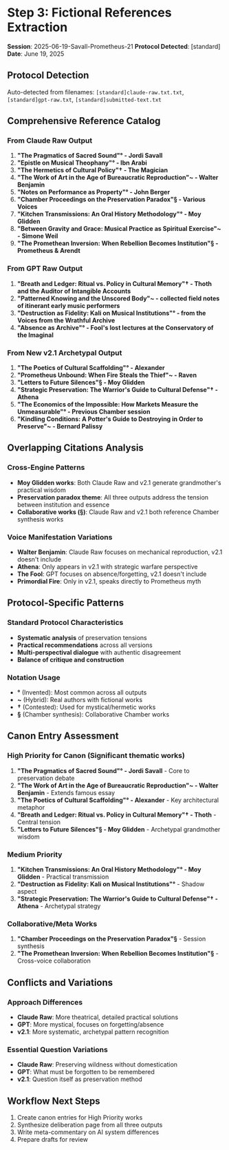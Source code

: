 # Step 3: Fictional References Extraction
**Session**: 2025-06-19-Savall-Prometheus-21
**Protocol Detected**: [standard]
**Date**: June 19, 2025

## Protocol Detection
Auto-detected from filenames: `[standard]claude-raw.txt.txt`, `[standard]gpt-raw.txt`, `[standard]submitted-text.txt`

## Comprehensive Reference Catalog

### From Claude Raw Output
1. **"The Pragmatics of Sacred Sound"° - Jordi Savall**
2. **"Epistle on Musical Theophany"° - Ibn Arabi**
3. **"The Hermetics of Cultural Policy"† - The Magician**
4. **"The Work of Art in the Age of Bureaucratic Reproduction"~ - Walter Benjamin**
5. **"Notes on Performance as Property"° - John Berger**
6. **"Chamber Proceedings on the Preservation Paradox"§ - Various Voices**
7. **"Kitchen Transmissions: An Oral History Methodology"° - Moy Glidden**
8. **"Between Gravity and Grace: Musical Practice as Spiritual Exercise"~ - Simone Weil**
9. **"The Promethean Inversion: When Rebellion Becomes Institution"§ - Prometheus & Arendt**

### From GPT Raw Output
1. **"Breath and Ledger: Ritual vs. Policy in Cultural Memory"† - Thoth and the Auditor of Intangible Accounts**
2. **"Patterned Knowing and the Unscored Body"~ - collected field notes of itinerant early music performers**
3. **"Destruction as Fidelity: Kali on Musical Institutions"° - from the Voices from the Wrathful Archive**
4. **"Absence as Archive"° - Fool's lost lectures at the Conservatory of the Imaginal**

### From New v2.1 Archetypal Output
1. **"The Poetics of Cultural Scaffolding"° - Alexander**
2. **"Prometheus Unbound: When Fire Steals the Thief"~ - Raven**
3. **"Letters to Future Silences"§ - Moy Glidden**
4. **"Strategic Preservation: The Warrior's Guide to Cultural Defense"† - Athena**
5. **"The Economics of the Impossible: How Markets Measure the Unmeasurable"° - Previous Chamber session**
6. **"Kindling Conditions: A Potter's Guide to Destroying in Order to Preserve"~ - Bernard Palissy**

## Overlapping Citations Analysis

### Cross-Engine Patterns
- **Moy Glidden works**: Both Claude Raw and v2.1 generate grandmother's practical wisdom
- **Preservation paradox theme**: All three outputs address the tension between institution and essence
- **Collaborative works (§)**: Claude Raw and v2.1 both reference Chamber synthesis works

### Voice Manifestation Variations
- **Walter Benjamin**: Claude Raw focuses on mechanical reproduction, v2.1 doesn't include
- **Athena**: Only appears in v2.1 with strategic warfare perspective
- **The Fool**: GPT focuses on absence/forgetting, v2.1 doesn't include
- **Primordial Fire**: Only in v2.1, speaks directly to Prometheus myth

## Protocol-Specific Patterns

### Standard Protocol Characteristics
- **Systematic analysis** of preservation tensions
- **Practical recommendations** across all versions
- **Multi-perspectival dialogue** with authentic disagreement
- **Balance of critique and construction**

### Notation Usage
- **°** (Invented): Most common across all outputs
- **~** (Hybrid): Real authors with fictional works
- **†** (Contested): Used for mystical/hermetic works
- **§** (Chamber synthesis): Collaborative Chamber works

## Canon Entry Assessment

### High Priority for Canon (Significant thematic works)
1. **"The Pragmatics of Sacred Sound"° - Jordi Savall** - Core to preservation debate
2. **"The Work of Art in the Age of Bureaucratic Reproduction"~ - Walter Benjamin** - Extends famous essay
3. **"The Poetics of Cultural Scaffolding"° - Alexander** - Key architectural metaphor
4. **"Breath and Ledger: Ritual vs. Policy in Cultural Memory"† - Thoth** - Central tension
5. **"Letters to Future Silences"§ - Moy Glidden** - Archetypal grandmother wisdom

### Medium Priority
1. **"Kitchen Transmissions: An Oral History Methodology"° - Moy Glidden** - Practical transmission
2. **"Destruction as Fidelity: Kali on Musical Institutions"°** - Shadow aspect
3. **"Strategic Preservation: The Warrior's Guide to Cultural Defense"† - Athena** - Archetypal strategy

### Collaborative/Meta Works
1. **"Chamber Proceedings on the Preservation Paradox"§** - Session synthesis
2. **"The Promethean Inversion: When Rebellion Becomes Institution"§** - Cross-voice collaboration

## Conflicts and Variations

### Approach Differences
- **Claude Raw**: More theatrical, detailed practical solutions
- **GPT**: More mystical, focuses on forgetting/absence
- **v2.1**: More systematic, archetypal pattern recognition

### Essential Question Variations
- **Claude Raw**: Preserving wildness without domestication
- **GPT**: What must be forgotten to be remembered
- **v2.1**: Question itself as preservation method

## Workflow Next Steps
1. Create canon entries for High Priority works
2. Synthesize deliberation page from all three outputs
3. Write meta-commentary on AI system differences
4. Prepare drafts for review